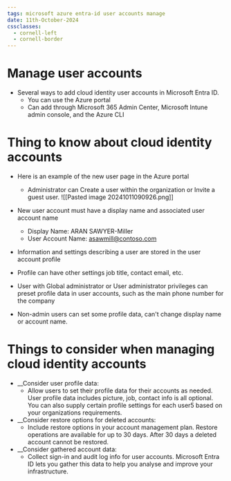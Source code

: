 ```yaml
---
tags: microsoft azure entra-id user accounts manage
date: 11th-October-2024
cssclasses:
  - cornell-left
  - cornell-border
---
```


# Manage user accounts

- Several ways to add cloud identity user accounts in Microsoft Entra ID.
	- You can use the Azure portal
	- Can add through Microsoft 365 Admin Center, Microsoft Intune admin console, and the Azure CLI

# Thing to know about cloud identity accounts

- Here is an example of the new user page in the Azure portal
	- Administrator can Create a user within the organization or Invite a guest user.
![[Pasted image 20241011090926.png]]

- New user account must have a display name and associated user account name
	- Display Name: ARAN SAWYER-Miller 
	- User Account Name: asawmill@contoso.com
- Information and settings describing a user are stored in the user account profile
- Profile can have other settings job title, contact email, etc.
- User with Global administrator or User administrator privileges can preset profile data in user accounts, such as the main phone number for the company
- Non-admin users can set some profile data, can't change display name or account name.

# Things to consider when managing cloud identity accounts

- __Consider user profile data:
	- Allow users to set their profile data for their accounts as needed.  User profile data includes picture, job, contact info is all optional.  You can also supply certain profile settings for each user5 based on your organizations requirements.
- __Consider restore options for deleted accounts:
	- Include restore options in your account management plan.  Restore operations are available for up to 30 days.  After 30 days a deleted account cannot be restored.
- __Consider gathered account data:
	- Collect sign-in and audit log info for user accounts.  Microsoft Entra ID lets you gather this data  to help you analyse and improve your infrastructure.